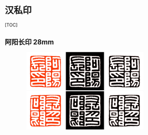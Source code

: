 # 汉私印

[TOC]

## 阿阳长印 28mm

<div align="center">
    <img width="120" height="auto" src="汉官印_img/阿阳长印28mm_1.png"/>
    <img width="120" height="auto" src="汉官印_img/阿阳长印28mm_2.png"/>
    <img width="120" height="auto" src="汉官印_img/阿阳长印28mm_3.png"/>
</div>


<div align="center">
    <img width="120" height="auto" src="汉官印_img/阿阳长印28mm_4.png"/>
    <img width="120" height="auto" src="汉官印_img/阿阳长印28mm_5.png"/>
    <img width="120" height="auto" src="汉官印_img/阿阳长印28mm_6.png"/>
</div>



